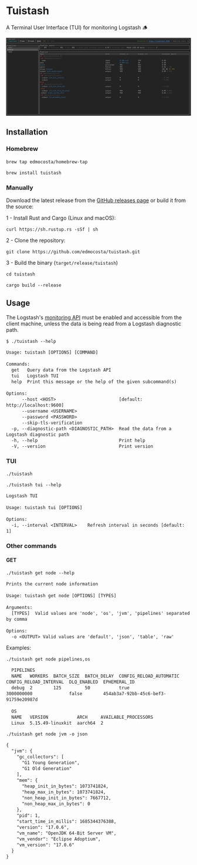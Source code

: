 # Tuistash

A Terminal User Interface (TUI) for monitoring Logstash 🪵

![demo](docs/img/demo.gif)

## Installation

### Homebrew
```shell
brew tap edmocosta/homebrew-tap
```

```shell
brew install tuistash
```

### Manually
Download the latest release from the [GitHub releases page](https://github.com/edmocosta/tuistash/releases) or build it from the source:

1 - Install Rust and Cargo (Linux and macOS):
```shell
curl https://sh.rustup.rs -sSf | sh
```

2 - Clone the repository:
```shell
git clone https://github.com/edmocosta/tuistash.git
```

3 - Build the binary (`target/release/tuistash`)
```shell
cd tuistash
```

```shell
cargo build --release
```

## Usage

The Logstash's [monitoring API](https://www.elastic.co/guide/en/logstash/current/monitoring-logstash.html) must be enabled
and accessible from the client machine, unless the data is being read from a Logstash diagnostic path.

```shell
$ ./tuistash --help
```

```shell
Usage: tuistash [OPTIONS] [COMMAND]

Commands:
  get   Query data from the Logstash API
  tui   Logstash TUI
  help  Print this message or the help of the given subcommand(s)

Options:
      --host <HOST>                        [default: http://localhost:9600]
      --username <USERNAME>                
      --password <PASSWORD>                
      --skip-tls-verification              
  -p, --diagnostic-path <DIAGNOSTIC_PATH>  Read the data from a Logstash diagnostic path
  -h, --help                               Print help
  -V, --version                            Print version

```

### TUI

```shell
./tuistash
```

```shell
./tuistash tui --help
```

```shell
Logstash TUI

Usage: tuistash tui [OPTIONS]

Options:
  -i, --interval <INTERVAL>    Refresh interval in seconds [default: 1]
```

### Other commands

#### GET

```shell
./tuistash get node --help
```

```shell
Prints the current node information

Usage: tuistash get node [OPTIONS] [TYPES]

Arguments:
  [TYPES]  Valid values are 'node', 'os', 'jvm', 'pipelines' separated by comma

Options:
  -o <OUTPUT> Valid values are 'default', 'json', 'table', 'raw'
```

Examples:

```shell
./tuistash get node pipelines,os
```

```shell
  PIPELINES                                                                                                                                    
  NAME   WORKERS  BATCH_SIZE  BATCH_DELAY  CONFIG_RELOAD_AUTOMATIC  CONFIG_RELOAD_INTERVAL  DLQ_ENABLED  EPHEMERAL_ID                          
  debug  2        125         50           true                     3000000000              false        454ab3a7-92bb-45c6-bef3-91759e20987d  
  
  OS                                                                                                                                           
  NAME   VERSION           ARCH     AVAILABLE_PROCESSORS                                                                                       
  Linux  5.15.49-linuxkit  aarch64  2    
```

```shell
./tuistash get node jvm -o json
```

```shell
{
  "jvm": {
    "gc_collectors": [
      "G1 Young Generation",
      "G1 Old Generation"
    ],
    "mem": {
      "heap_init_in_bytes": 1073741824,
      "heap_max_in_bytes": 1073741824,
      "non_heap_init_in_bytes": 7667712,
      "non_heap_max_in_bytes": 0
    },
    "pid": 1,
    "start_time_in_millis": 1685344376388,
    "version": "17.0.6",
    "vm_name": "OpenJDK 64-Bit Server VM",
    "vm_vendor": "Eclipse Adoptium",
    "vm_version": "17.0.6"
  }
}
```
